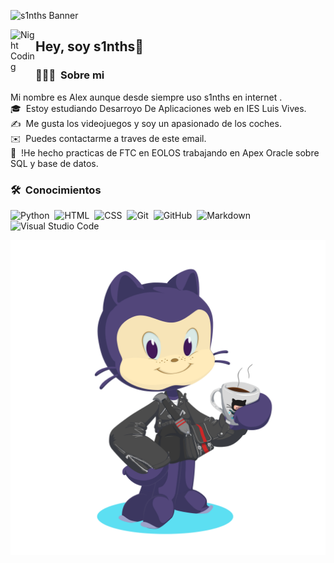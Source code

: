 
![s1nths Banner](https://github.com/s1nths/s1nths/assets/146001449/0e941c77-bd17-4de8-bae3-56a3e94fb3c4)


<img alt="Night Coding" src="./assets/Hand%20Wave.gif" width='40' align="left"/><h2>Hey, soy s1nths👋</h2>



### 👨🏻‍💻 &nbsp;Sobre mi
Mi nombre es Alex aunque desde siempre uso s1nths en internet
.\
🎓 &nbsp;Estoy estudiando Desarroyo De Aplicaciones web en IES Luis Vives.\
✍️ &nbsp;Me gusta los videojuegos y soy un apasionado de los coches.\
✉️ &nbsp;Puedes contactarme a traves de este email.\
📄 &nbsp;!He hecho practicas de FTC en EOLOS trabajando en Apex Oracle sobre SQL y base de datos.  

### 🛠 &nbsp;Conocimientos

![Python](https://img.shields.io/badge/-Python-05122A?style=flat&logo=python)&nbsp;
![HTML](https://img.shields.io/badge/-HTML-05122A?style=flat&logo=HTML5)&nbsp;
![CSS](https://img.shields.io/badge/-CSS-05122A?style=flat&logo=CSS3&logoColor=1572B6)&nbsp;
![Git](https://img.shields.io/badge/-Git-05122A?style=flat&logo=git)&nbsp;
![GitHub](https://img.shields.io/badge/-GitHub-05122A?style=flat&logo=github)&nbsp;
![Markdown](https://img.shields.io/badge/-Markdown-05122A?style=flat&logo=markdown)\
![Visual Studio Code](https://img.shields.io/badge/-Visual%20Studio%20Code-05122A?style=flat&logo=visual-studio-code&logoColor=007ACC)&nbsp;

![Mi Octogato](https://github.com/s1nths/s1nths/blob/main/octocat-1696617238259.png)
